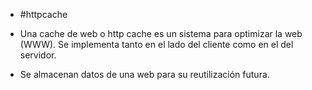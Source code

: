 - #httpcache

- Una cache de web o http cache es un sistema para optimizar la web (WWW). Se implementa tanto en el lado del cliente como en el del servidor.
- Se almacenan datos de una web para su reutilización futura.
